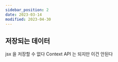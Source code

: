 ```yaml
---
sidebar_position: 2
date: 2023-03-14
modified: 2023-04-30
---
```


## 저장되는 데이터

jsx 을 저장할 수 없다
Context API 는 되지만 이건 안된다
